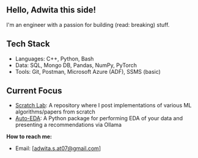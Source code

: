## Hello, Adwita this side!

I'm an engineer with a passion for building (read: breaking) stuff. 

## Tech Stack

-  Languages: C++, Python, Bash
-  Data: SQL, Mongo DB, Pandas, NumPy, PyTorch
-  Tools: Git, Postman, Microsoft Azure (ADF), SSMS (basic)

## Current Focus
- [Scratch Lab](https://github.com/AdwitaSingh1711/from-scratch-lab): A repository where I post implementations of various ML algorithms/papers from scratch
- [Auto-EDA](https://github.com/AdwitaSingh1711/Auto-EDA): A Python package for performing EDA of your data and presenting a recommendations via Ollama

**How to reach me:**  
- Email: [adwita.s.at07@gmail.com]  
